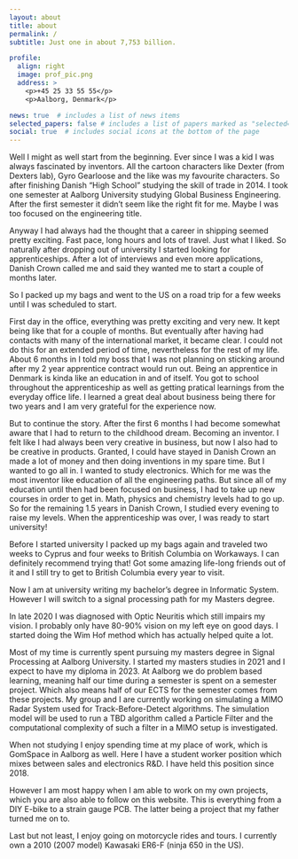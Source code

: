```yaml
---
layout: about
title: about
permalink: /
subtitle: Just one in about 7,753 billion.

profile:
  align: right
  image: prof_pic.png
  address: >
    <p>+45 25 33 55 55</p>
    <p>Aalborg, Denmark</p>

news: true  # includes a list of news items
selected_papers: false # includes a list of papers marked as "selected={true}"
social: true  # includes social icons at the bottom of the page
---
```


Well I might as well start from the beginning. Ever since I was a kid I was always fascinated by inventors. All the cartoon characters like Dexter (from Dexters lab), Gyro Gearloose and the like was my favourite characters. So after finishing Danish “High School” studying the skill of trade in 2014. I took one semester at Aalborg University studying Global Business Engineering. After the first semester it didn’t seem like the right fit for me. Maybe I was too focused on the engineering title.

Anyway I had always had the thought that a career in shipping seemed pretty exciting. Fast pace, long hours and lots of travel. Just what I liked. So naturally after dropping out of university I started looking for apprenticeships. After a lot of interviews and even more applications, Danish Crown called me and said they wanted me to start a couple of months later.

So I packed up my bags and went to the US on a road trip for a few weeks until I was scheduled to start.

First day in the office, everything was pretty exciting and very new. It kept being like that for a couple of months. But eventually after having had contacts with many of the international market, it became clear. I could not do this for an extended period of time, nevertheless for the rest of my life. About 6 months in I told my boss that I was not planning on sticking around after my 2 year apprentice contract would run out. Being an apprentice in Denmark is kinda like an education in and of itself. You got to school throughout the apprenticeship as well as getting pratical learnings from the everyday office life. I learned a great deal about business being there for two years and I am very grateful for the experience now.

But to continue the story. After the first 6 months I had become somewhat aware that I had to return to the childhood dream. Becoming an inventor. I felt like I had always been very creative in business, but now I also had to be creative in products. Granted, I could have stayed in Danish Crown an made a lot of money and then doing inventions in my spare time. But I wanted to go all in. I wanted to study electronics. Which for me was the most inventor like education of all the engineering paths. But since all of my education until then had been focused on business, I had to take up new courses in order to get in. Math, physics and chemistry levels had to go up. So for the remaining 1.5 years in Danish Crown, I studied every evening to raise my levels. When the apprenticeship was over, I was ready to start university!

Before I started university I packed up my bags again and traveled two weeks to Cyprus and four weeks to British Columbia on Workaways. I can definitely recommend trying that! Got some amazing life-long friends out of it and I still try to get to British Columbia every year to visit.

Now I am at university writing my bachelor’s degree in Informatic System. However I will switch to a signal processing path for my Masters degree.

In late 2020 I was diagnosed with Optic Neuritis which still impairs my vision. I probably only have 80-90% vision on my left eye on good days. I started doing the Wim Hof method which has actually helped quite a lot.

Most of my time is currently spent pursuing my masters degree in Signal Processing at Aalborg University. I started my masters studies in 2021 and I expect to have my diploma in 2023. At Aalborg we do problem based learning, meaning half our time during a semester is spent on a semester project. Which also means half of our ECTS for the semester comes from these projects. My group and I are currently working on simulating a MIMO Radar System used for Track-Before-Detect algorithms. The simulation model will be used to run a TBD algorithm called a Particle Filter and the computational complexity of such a filter in a MIMO setup is investigated.

When not studying I enjoy spending time at my place of work, which is GomSpace in Aalborg as well. Here I have a student worker position which mixes between sales and electronics R&amp;D. I have held this position since 2018.

However I am most happy when I am able to work on my own projects, which you are also able to follow on this website. This is everything from a DIY E-bike to a strain gauge PCB. The latter being a project that my father turned me on to.

Last but not least, I enjoy going on motorcycle rides and tours. I currently own a 2010 (2007 model) Kawasaki ER6-F (ninja 650 in the US).
